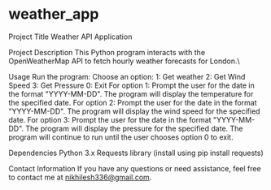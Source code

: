 # weather_app
Project Title
Weather API Application

Project Description
This Python program interacts with the OpenWeatherMap API to fetch hourly weather forecasts for London.\

Usage
Run the program:
Choose an option:
1: Get weather
2: Get Wind Speed
3: Get Pressure
0: Exit
For option 1:
Prompt the user for the date in the format "YYYY-MM-DD".
The program will display the temperature for the specified date.
For option 2:
Prompt the user for the date in the format "YYYY-MM-DD".
The program will display the wind speed for the specified date.
For option 3:
Prompt the user for the date in the format "YYYY-MM-DD".
The program will display the pressure for the specified date.
The program will continue to run until the user chooses option 0 to exit.

Dependencies
Python 3.x
Requests library (install using pip install requests)

Contact Information
If you have any questions or need assistance, feel free to contact me at nikhilesh336@gmail.com.

